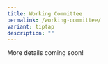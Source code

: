 ```yaml
---
title: Working Committee
permalink: /working-committee/
variant: tiptap
description: ""
---
```

<p>More details coming soon!</p>